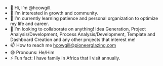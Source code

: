 - 👋 Hi, I’m @hcowgill.
- 👀 I’m interested in growth and community.
- 🌱 I’m currently learning patience and personal organization to optimize my life and career.
- 💞️ I’m looking to collaborate on anything! Idea Generation, Project Analysis/Development, Process Analysis/Development, Template and Dashboard Creation and any other projects that interest me!
- 📫 How to reach me hcowgill@pioneerglazing.com
- 😄 Pronouns: He/Him
- ⚡ Fun fact: I have family in Africa that I visit annually.

<!---
hcowgill/hcowgill is a ✨ special ✨ repository because its `README.md` (this file) appears on your GitHub profile.
You can click the Preview link to take a look at your changes.
--->
